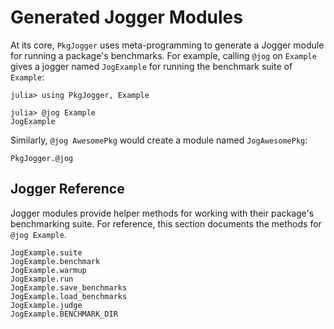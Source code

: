 # Generated Jogger Modules

At its core, `PkgJogger` uses meta-programming to generate a Jogger module for
running a package's benchmarks. For example, calling `@jog` on `Example` gives
a jogger named `JogExample` for running the benchmark suite of `Example`:

```jldoctest
julia> using PkgJogger, Example

julia> @jog Example
JogExample

```

Similarly, `@jog AwesomePkg` would create a module named `JogAwesomePkg`:

```@docs
PkgJogger.@jog
```

## Jogger Reference

Jogger modules provide helper methods for working with their package's
benchmarking suite. For reference, this section documents the methods for `@jog
Example`.

```@docs
JogExample.suite
JogExample.benchmark
JogExample.warmup
JogExample.run
JogExample.save_benchmarks
JogExample.load_benchmarks
JogExample.judge
JogExample.BENCHMARK_DIR
```
